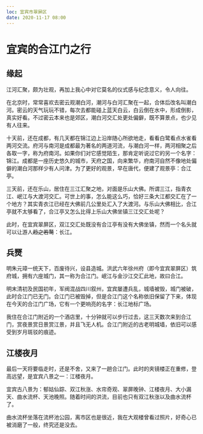 ```yaml
---
loc: 宜宾市翠屏区
date: 2020-11-17 08:00
---
```


# 宜宾的合江门之行

## 缘起

江河汇聚，颇为壮观，再加上我心中对它莫名的仪式感与纪念意义，令人向往。

在北京时，常常喜欢去密云观潮白河，潮河与白河汇聚在一起，合体后改名叫潮白河。密云的天气玩玩不错，每次去都能碰上蓝天白云，白云倒在水中，形成倒影，真实好看。不过密云本来也是郊区，潮白河交汇处更处偏僻，既不算景点，也少见有人往来。

十天前，还在成都，有几天都在锦江边上沿岸随心所欲地走，看看白鹭看点水雀看两河交流。府河与南河是成都最为著名的两道河流，与潮白河一样，两河相聚之后各取一字，称为府南河。如果你们对它感觉陌生，那肯定听说过它的另一个名字：锦江。成都是一座历史悠久的城市，天府之国，向来繁华，府南河自然不像地处偏僻的潮白河那样少有人问津。为了更好的观景，早在唐代，便建了观景亭：合江亭。

三天前，还在乐山，居住在三江汇聚之地，对面是乐山大佛。所谓三江，指青衣江、岷江与大渡河交汇。可世上的事，怎么能这么巧，恰好三条大江都交汇在了一个地方？其实青衣江已经在大佛前几公里处汇入了大渡河。与乐山大佛相比，合江亭就不太够看了，合江亭又怎么比得上乐山大佛坐镇三江交汇处呢？

此时，在宜宾翠屏区，双江交汇处既没有合江亭有没有大佛坐镇，然而一个名头就可以让游人~~趋之若鹜~~：长江。

## 兵燹

明朱元璋一统天下，百废待兴，设县造城。洪武六年徐州府（即今宜宾翠屏区）筑府城，拥有六座城门，其一称为合江门。岷江与金沙江交汇此地，故曰合江。

明末清初及民国初年，军阀混战四川叙州，宜宾屡遭兵乱，城墙被毁，城门被破，此时合江门已无门。合江门已被毁掉，但是合江门这个名称依旧保留了下来，体现在今天的合江门广场，它有一个更响亮的名字：长江地标广场。

我住在合江门附近的一个酒店里，十分钟就可以步行过去，这三天数次来到合江门，赏夜景赏日景赏江景，并且飞无人机。合江门附近的古老明城墙，依旧可以感受到岁月斑驳的痕迹。

## 江楼夜月

最后一天将要临走时，还是不舍，又来了一趟合江门。此时的夹镜楼正在重修，登高远望，是宜宾八景之一：江楼夜月。

宜宾古八景为：郁姑仙踪、双江秋涨、水帘奇观、翠屏晚钟、江楼夜月、大小漏天、曲水流杯、天池晚照。随着时间的洪流，目前也只有双江秋涨以及曲水流杯了。

曲水流杯坐落在流杯池公园，离市区也是很近，我在大观楼曾看过照片，好奇心已被消磨了一般，终究还是没去。